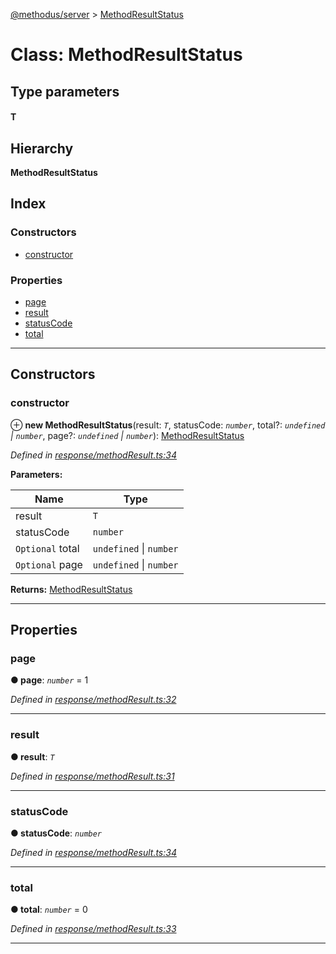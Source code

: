 [@methodus/server](../README.md) > [MethodResultStatus](../classes/methodresultstatus.md)

# Class: MethodResultStatus

## Type parameters
#### T 
## Hierarchy

**MethodResultStatus**

## Index

### Constructors

* [constructor](methodresultstatus.md#constructor)

### Properties

* [page](methodresultstatus.md#page)
* [result](methodresultstatus.md#result)
* [statusCode](methodresultstatus.md#statuscode)
* [total](methodresultstatus.md#total)

---

## Constructors

<a id="constructor"></a>

###  constructor

⊕ **new MethodResultStatus**(result: *`T`*, statusCode: *`number`*, total?: *`undefined` \| `number`*, page?: *`undefined` \| `number`*): [MethodResultStatus](methodresultstatus.md)

*Defined in [response/methodResult.ts:34](https://github.com/nodulusteam/methodus.dev/blob/907fca8/src/response/methodResult.ts#L34)*

**Parameters:**

| Name | Type |
| ------ | ------ |
| result | `T` |
| statusCode | `number` |
| `Optional` total | `undefined` \| `number` |
| `Optional` page | `undefined` \| `number` |

**Returns:** [MethodResultStatus](methodresultstatus.md)

___

## Properties

<a id="page"></a>

###  page

**● page**: *`number`* = 1

*Defined in [response/methodResult.ts:32](https://github.com/nodulusteam/methodus.dev/blob/907fca8/src/response/methodResult.ts#L32)*

___
<a id="result"></a>

###  result

**● result**: *`T`*

*Defined in [response/methodResult.ts:31](https://github.com/nodulusteam/methodus.dev/blob/907fca8/src/response/methodResult.ts#L31)*

___
<a id="statuscode"></a>

###  statusCode

**● statusCode**: *`number`*

*Defined in [response/methodResult.ts:34](https://github.com/nodulusteam/methodus.dev/blob/907fca8/src/response/methodResult.ts#L34)*

___
<a id="total"></a>

###  total

**● total**: *`number`* = 0

*Defined in [response/methodResult.ts:33](https://github.com/nodulusteam/methodus.dev/blob/907fca8/src/response/methodResult.ts#L33)*

___

